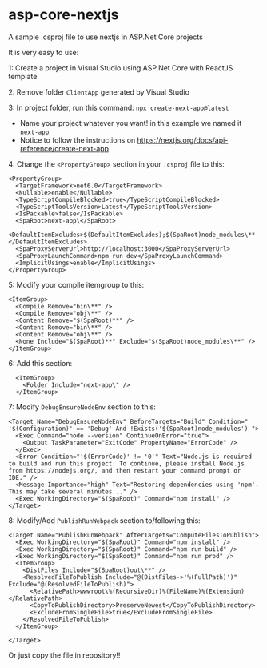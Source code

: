 # asp-core-nextjs
A sample .csproj file to use nextjs in ASP.Net Core projects


It is very easy to use:

1: Create a project in Visual Studio using ASP.Net Core with ReactJS template

2: Remove folder `ClientApp` generated by Visual Studio

3: In project folder, run this command: `npx create-next-app@latest`
 
  * Name your project whatever you want! in this example we named it `next-app`
  * Notice to follow the instructions on https://nextjs.org/docs/api-reference/create-next-app
  
4: Change the `<PropertyGroup>` section in your `.csproj` file to this:

    <PropertyGroup>
      <TargetFramework>net6.0</TargetFramework>
      <Nullable>enable</Nullable>    
      <TypeScriptCompileBlocked>true</TypeScriptCompileBlocked>    
      <TypeScriptToolsVersion>Latest</TypeScriptToolsVersion>    
      <IsPackable>false</IsPackable>    
      <SpaRoot>next-app\</SpaRoot>    
      <DefaultItemExcludes>$(DefaultItemExcludes);$(SpaRoot)node_modules\**</DefaultItemExcludes>    
      <SpaProxyServerUrl>http://localhost:3000</SpaProxyServerUrl>    
      <SpaProxyLaunchCommand>npm run dev</SpaProxyLaunchCommand>    
      <ImplicitUsings>enable</ImplicitUsings>
    </PropertyGroup>

      
5: Modify your compile itemgroup to this:

    <ItemGroup>
      <Compile Remove="bin\**" />
      <Compile Remove="obj\**" />
      <Content Remove="$(SpaRoot)**" />
      <Content Remove="bin\**" />
      <Content Remove="obj\**" />
      <None Include="$(SpaRoot)**" Exclude="$(SpaRoot)node_modules\**" />
    </ItemGroup>
    
6: Add this section:

      <ItemGroup>
        <Folder Include="next-app\" />
      </ItemGroup>
      
7: Modify `DebugEnsureNodeEnv` section to this:

    <Target Name="DebugEnsureNodeEnv" BeforeTargets="Build" Condition=" '$(Configuration)' == 'Debug' And !Exists('$(SpaRoot)node_modules') ">
      <Exec Command="node --version" ContinueOnError="true">
        <Output TaskParameter="ExitCode" PropertyName="ErrorCode" />
      </Exec>
      <Error Condition="'$(ErrorCode)' != '0'" Text="Node.js is required to build and run this project. To continue, please install Node.js from https://nodejs.org/, and then restart your command prompt or IDE." />
      <Message Importance="high" Text="Restoring dependencies using 'npm'. This may take several minutes..." />
      <Exec WorkingDirectory="$(SpaRoot)" Command="npm install" />
    </Target>

8: Modify/Add `PublishRunWebpack` section to/following  this:


    <Target Name="PublishRunWebpack" AfterTargets="ComputeFilesToPublish">
      <Exec WorkingDirectory="$(SpaRoot)" Command="npm install" />
      <Exec WorkingDirectory="$(SpaRoot)" Command="npm run build" />
      <Exec WorkingDirectory="$(SpaRoot)" Command="npm run prod" /> 
      <ItemGroup> 
        <DistFiles Include="$(SpaRoot)out\**" />
        <ResolvedFileToPublish Include="@(DistFiles->'%(FullPath)')" Exclude="@(ResolvedFileToPublish)">
          <RelativePath>wwwroot\%(RecursiveDir)%(FileName)%(Extension)</RelativePath>
          <CopyToPublishDirectory>PreserveNewest</CopyToPublishDirectory>
          <ExcludeFromSingleFile>true</ExcludeFromSingleFile>
        </ResolvedFileToPublish>
      </ItemGroup>

    </Target>

Or just copy the file in repository!!
